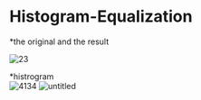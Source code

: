 # Histogram-Equalization
*the original and the result

![23](https://user-images.githubusercontent.com/67559886/96083006-4c9cfd80-0ef7-11eb-86d0-af36f503ccc8.PNG)

*histrogram
<br>
![4134](https://user-images.githubusercontent.com/67559886/96083012-4dce2a80-0ef7-11eb-8144-eb048aad4558.PNG)
![untitled](https://user-images.githubusercontent.com/67559886/96215366-ca750d80-0fb8-11eb-940a-8190799b21bd.jpg)
